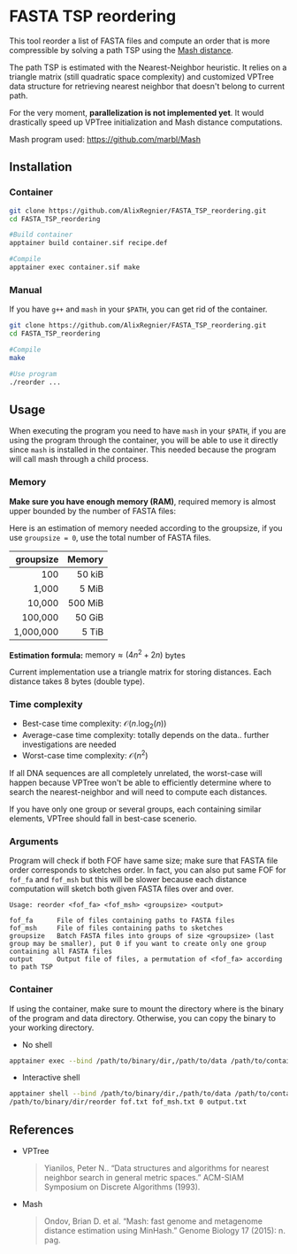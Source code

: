 # FASTA TSP reordering

This tool reorder a list of FASTA files and compute an order that is more compressible by solving a path TSP using the [Mash distance](https://mash.readthedocs.io/en/latest/distances.html).


The path TSP is estimated with the Nearest-Neighbor heuristic. It relies on a triangle matrix (still quadratic space complexity) and customized VPTree data structure for retrieving nearest neighbor that doesn't belong to current path.

For the very moment, **parallelization is not implemented yet**. It would drastically speed up VPTree initialization and Mash distance computations.

Mash program used: https://github.com/marbl/Mash

## Installation

### Container 
```bash
git clone https://github.com/AlixRegnier/FASTA_TSP_reordering.git
cd FASTA_TSP_reordering

#Build container
apptainer build container.sif recipe.def

#Compile
apptainer exec container.sif make
```

### Manual

If you have ``g++`` and ``mash`` in your ``$PATH``, you can get rid of the container.

```bash
git clone https://github.com/AlixRegnier/FASTA_TSP_reordering.git
cd FASTA_TSP_reordering

#Compile
make

#Use program
./reorder ...
```

## Usage

When executing the program you need to have ``mash`` in your ``$PATH``, if you are using the program through the container, you will be able to use it directly since ``mash`` is installed in the container. This needed because the program will call mash through a child process.

### Memory 
**Make sure you have enough memory (RAM)**, required memory is almost upper bounded by the number of FASTA files:  

Here is an estimation of memory needed according to the groupsize, if you use ``groupsize = 0``, use the total number of FASTA files.

groupsize|Memory
--:|--:
100 | 50 kiB
1,000 | 5 MiB
10,000 | 500 MiB
100,000 | 50 GiB
1,000,000 | 5 TiB

**Estimation formula:** $\text{memory} \approx (4n^2 + 2n)$ bytes

Current implementation use a triangle matrix for storing distances. Each distance takes 8 bytes (double type).

### Time complexity

* Best-case time complexity: $\mathcal{O}(n.\text{log}_2(n))$
* Average-case time complexity: totally depends on the data.. further investigations are needed
* Worst-case time complexity: $\mathcal{O}(n^2)$

If all DNA sequences are all completely unrelated, the worst-case will happen because VPTree won't be able to efficiently determine where to search the nearest-neighbor and will need to compute each distances.

If you have only one group or several groups, each containing similar elements, VPTree should fall in best-case scenerio.

### Arguments

Program will check if both FOF have same size; make sure that FASTA file order corresponds to sketches order. In fact, you can also put same FOF for ``fof_fa`` and ``fof_msh`` but this will be slower because each distance computation will sketch both given FASTA files over and over.

```
Usage: reorder <fof_fa> <fof_msh> <groupsize> <output>

fof_fa		File of files containing paths to FASTA files
fof_msh		File of files containing paths to sketches
groupsize	Batch FASTA files into groups of size <groupsize> (last group may be smaller), put 0 if you want to create only one group containing all FASTA files
output		Output file of files, a permutation of <fof_fa> according to path TSP
```

### Container
If using the container, make sure to mount the directory where is the binary of the program and data directory. Otherwise, you can copy the binary to your working directory.

* No shell
```bash
apptainer exec --bind /path/to/binary/dir,/path/to/data /path/to/container/container.sif /path/to/binary/dir/reorder fof.txt fof_msh.txt 0 output.txt
```

* Interactive shell
```bash
apptainer shell --bind /path/to/binary/dir,/path/to/data /path/to/container/container.sif  
/path/to/binary/dir/reorder fof.txt fof_msh.txt 0 output.txt
```

## References

* VPTree  

    > Yianilos, Peter N.. “Data structures and algorithms for nearest neighbor search in general metric spaces.” ACM-SIAM Symposium on Discrete Algorithms (1993).

* Mash
    > Ondov, Brian D. et al. “Mash: fast genome and metagenome distance estimation using MinHash.” Genome Biology 17 (2015): n. pag.